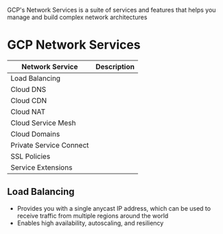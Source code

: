 GCP's Network Services is a suite of services and features that helps you manage and build complex network architectures

# GCP Network Services

| Network Service | Description |
| --- | --- |
| Load Balancing | |
| Cloud DNS | |
| Cloud CDN | | 
| Cloud NAT | |
| Cloud Service Mesh | |
| Cloud Domains | |
| Private Service Connect | |
| SSL Policies | |
| Service Extensions | |

## Load Balancing

* Provides you with a single anycast IP address, which can be used to receive traffic from multiple regions around the world
* Enables high availability, autoscaling, and resiliency
